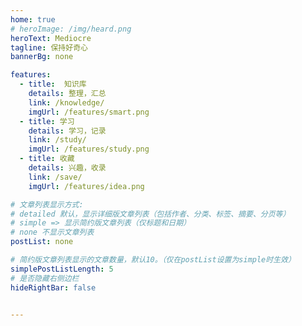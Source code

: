 ```yaml
---
home: true
# heroImage: /img/heard.png
heroText: Mediocre
tagline: 保持好奇心
bannerBg: none

features:
  - title:  知识库
    details: 整理，汇总
    link: /knowledge/
    imgUrl: /features/smart.png
  - title: 学习
    details: 学习，记录
    link: /study/
    imgUrl: /features/study.png
  - title: 收藏
    details: 兴趣，收录
    link: /save/
    imgUrl: /features/idea.png

# 文章列表显示方式: 
# detailed 默认，显示详细版文章列表（包括作者、分类、标签、摘要、分页等）
# simple => 显示简约版文章列表（仅标题和日期）
# none 不显示文章列表
postList: none

# 简约版文章列表显示的文章数量，默认10。（仅在postList设置为simple时生效）
simplePostListLength: 5 
# 是否隐藏右侧边栏
hideRightBar: false


---
```



